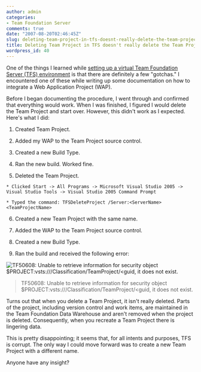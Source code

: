 ```yaml
---
author: admin
categories:
- Team Foundation Server
comments: true
date: "2007-08-20T02:46:45Z"
slug: deleting-team-project-in-tfs-doesnt-really-delete-the-team-project
title: Deleting Team Project in TFS doesn't really delete the Team Project
wordpress_id: 40
---
```


One of the things I learned while [setting up a virtual Team Foundation Server (TFS) environment](http://www.wadewegner.com/2007/08/20/SettingUpAVirtualVisualStudio2005TeamFoundationServer.aspx) is that there are definitely a few "gotchas." I encountered one of these while writing up some documentation on how to integrate a Web Application Project (WAP).

Before I began documenting the procedure, I went through and confirmed that everything would work. When I was finished, I figured I would delete the Team Project and start over. However, this didn't work as I expected. Here's what I did:

  1. Created Team Project.

  2. Added my WAP to the Team Project source control.

  3. Created a new Build Type.

  4. Ran the new build. Worked fine.

  5. Deleted the Team Project. 

    * Clicked Start -> All Programs -> Microsoft Visual Studio 2005 -> Visual Studio Tools -> Visual Studio 2005 Command Prompt

    * Typed the command: TFSDeleteProject /Server:<ServerName> <TeamProjectName>


  6. Created a new Team Project with the same name.

  7. Added the WAP to the Team Project source control.

  8. Created a new Build Type.

  9. Ran the build and received the following error:

![TF50608: Unable to retrieve information for security object $PROJECT:vsts:///Classification/TeamProject/<guid, it does not exist.](https://wadewegner.blob.core.windows.net/wordpress/content/binary/WindowsLiveWriter/441054752d16_DDAD/image_thumb.png)

> TF50608: Unable to retrieve information for security object $PROJECT:vsts:///Classification/TeamProject/<guid, it does not exist.

Turns out that when you delete a Team Project, it isn't really deleted. Parts of the project, including version control and work items, are maintained in the Team Foundation Data Warehouse and aren't removed when the project is deleted. Consequently, when you recreate a Team Project there is lingering data.

This is pretty disappointing; it seems that, for all intents and purposes, TFS is corrupt. The only way I could move forward was to create a new Team Project with a different name.

Anyone have any insight?